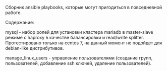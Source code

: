 Сборник ansible playbooks, которые могут пригодиться в повседневной работе.

Содержание:

mysql - набор ролей для установки кластера mariadb в master-slave режиме с haproxy в качестве балансировки и read/write splitter. Протестировано только на centos 7, на данный момент не подойдет для debian-like дистрибутивов.

manage_linux_users - управление пользователями (создание групп, пользователей, добавление ssh ключей, удаление пользователей).
